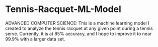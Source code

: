 # Tennis-Racquet-ML-Model
ADVANCED COMPUTER SCIENCE: This is a machine learning model I created to analyze the tennis racquet at any given point during a tennis serve. Currently, it is at 85% accuracy, and I hope to improve it to near 99.9% with a larger data set.
